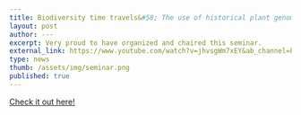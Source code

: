 ```yaml
---
title: Biodiversity time travels&#58; The use of historical plant genomes in biodiversity research
layout: post
author: ---
excerpt: Very proud to have organized and chaired this seminar.
external_link: https://www.youtube.com/watch?v=jhvsgWm7xEY&ab_channel=PlantID
type: news
thumb: /assets/img/seminar.png
published: true
---
```


[Check it out here!](https://www.youtube.com/watch?v=jhvsgWm7xEY&ab_channel=PlantID)